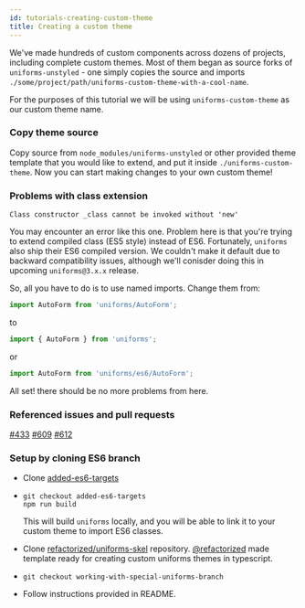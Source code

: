 ```yaml
---
id: tutorials-creating-custom-theme
title: Creating a custom theme
---
```


We've made hundreds of custom components across dozens of projects, including complete custom themes.
Most of them began as source forks of `uniforms-unstyled` - one simply copies the source
and imports `./some/project/path/uniforms-custom-theme-with-a-cool-name`.

For the purposes of this tutorial we will be using `uniforms-custom-theme` as our custom theme name.

### Copy theme source

Copy source from `node_modules/uniforms-unstyled` or other provided theme template
that you would like to extend, and put it inside `./uniforms-custom-theme`.
Now you can start making changes to your own custom theme!

### Problems with class extension

```
Class constructor _class cannot be invoked without 'new'
```

You may encounter an error like this one.
Problem here is that you're trying to extend compiled class (ES5 style) instead of ES6.
Fortunately, `uniforms` also ship their ES6 compiled version.
We couldn't make it default due to backward compatibility issues,
although we'll conisder doing this in upcoming `uniforms@3.x.x` release.

So, all you have to do is to use named imports. Change them from:

```js
import AutoForm from 'uniforms/AutoForm';
```

to

```js
import { AutoForm } from 'uniforms';
```

or

```js
import AutoForm from 'uniforms/es6/AutoForm';
```

All set! there should be no more problems from here.

### Referenced issues and pull requests

[#433](https://github.com/vazco/uniforms/issues/433)
[#609](https://github.com/vazco/uniforms/issues/609#issuecomment-545079686)
[#612](https://github.com/vazco/uniforms/pull/612#issuecomment-545643935)

### Setup by cloning ES6 branch

- Clone [added-es6-targets](https://github.com/vazco/uniforms/tree/added-es6-targets)
- ```
  git checkout added-es6-targets
  npm run build
  ```

  This will build `uniforms` locally, and you will be able to link it to your custom theme to import ES6 classes.

- Clone [refactorized/uniforms-skel](https://github.com/refactorized/uniforms-skel/tree/working-with-special-uniforms-branch) repository. [@refactorized](https://github.com/refactorized) made template ready for creating custom uniforms themes in typescript.
- `git checkout working-with-special-uniforms-branch`
- Follow instructions provided in README.

